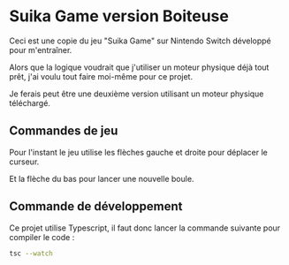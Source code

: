 # Suika Game version Boiteuse #

Ceci est une copie du jeu "Suika Game" sur Nintendo Switch développé pour m'entraîner.

Alors que la logique voudrait que j'utiliser un moteur physique déjà tout prêt, j'ai voulu tout faire moi-même pour ce projet.

Je ferais peut être une deuxième version utilisant un moteur physique téléchargé.

## Commandes de jeu ##

Pour l'instant le jeu utilise les flèches gauche et droite pour déplacer le curseur.

Et la flèche du bas pour lancer une nouvelle boule.

## Commande de développement ##

Ce projet utilise Typescript, il faut donc lancer la commande suivante pour compiler le code :

```bash
tsc --watch
```
